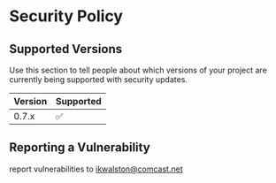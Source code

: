# Security Policy

## Supported Versions

Use this section to tell people about which versions of your project are
currently being supported with security updates.

| Version | Supported          |
| ------- | ------------------ |
| 0.7.x   | :white_check_mark: |


## Reporting a Vulnerability

report vulnerabilities to ikwalston@comcast.net
